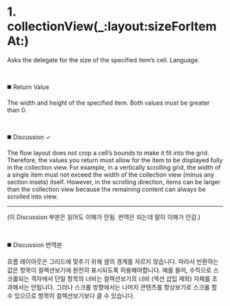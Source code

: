 # 1. collectionView(_:layout:sizeForItemAt:)
Asks the delegate for the size of the specified item’s cell.
Language.

<br>

◼️ Return Value

The width and height of the specified item. Both values must be greater than 0.

<br>

◼️ Discussion ✓

The flow layout does not crop a cell’s bounds to make it fit into the grid. Therefore, the values you return must allow for the item to be displayed fully in the collection view. For example, in a vertically scrolling grid, the width of a single item must not exceed the width of the collection view (minus any section insets) itself. However, in the scrolling direction, items can be larger than the collection view because the remaining content can always be scrolled into view.

--- 
(이 Discussion 부분은 읽어도 이해가 안됨. 번역은 되는데 말이 이해가 안감.)

<br>

◼️ Discussion 번역본

흐름 레이아웃은 그리드에 맞추기 위해 셀의 경계를 자르지 않습니다. 따라서 반환하는 값은 항목이 컬렉션보기에 완전히 표시되도록 허용해야합니다. 예를 들어, 수직으로 스크롤되는 격자에서 단일 항목의 너비는 컬렉션보기의 너비 (섹션 삽입 제외) 자체를 초과해서는 안됩니다. 그러나 스크롤 방향에서는 나머지 콘텐츠를 항상보기로 스크롤 할 수 있으므로 항목이 컬렉션보기보다 클 수 있습니다.